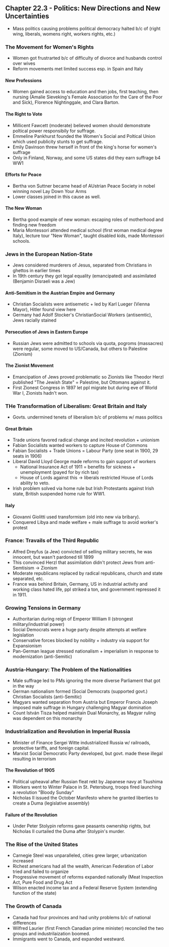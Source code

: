 ## Chapter 22.3 - Politics: New Directions and New Uncertainties
- Mass politics causing problems political democracy halted b/c of (right wing, liberals, womens right, workers rights, etc.)
### The Movement for Women's Rights
- Women got frustrarted b/c of difficulty of divorce and husbands control over wives
- Reform movements met limited success esp. in Spain and Italy
#### New Professions
- Women gained access to education and then jobs, first teaching, then nursing (Amalie Sieveking's Female Association for the Care of the Poor and Sick), Florence Nightinggale, and Clara Barton.
#### The Right to Vote
- Millicent Fawcett (moderate) believed women should demonstrate poltical power responsibily for suffrage.
- Emmeline Pankhurst  founded the Women's Social and Poltical Union which used publicity stunts to get suffrage.
- Emily Davinson threw herself in front of the king's horse for women's suffrage
- Only in Finland, Norway, and some US states did they earn suffrage b4 WW1
#### Efforts for Peace
- Bertha von Suttner became head of AUstrian Peace Society in nobel winning novel Lay Down Your Arms
- Lower classes joined in this cause as well.
#### The New Woman
- Bertha good example of new woman: escaping roles of motherhood and finding new freedom
- Maria Montessori attended medical school (first woman medical degree Italy), lecture tour "New Woman", taught disabled kids, made Montessori schools.
### Jews in the European Nation-State
- Jews considered murderers of Jesus, separated from Christians in ghettos in earlier times
- In 19th century they got legal equality (emancipated) and assimilated (Benjamin Disraeli was a Jew)
#### Anti-Semitism in the Austrian Empire and Germany
- Christian Socialists were antisemetic + led by Karl Lueger (Vienna Mayor), Hitler found view here
- Germany had Adolf Stocker's ChristianSocial Workers (antisemtic), Jews racially stained
#### Persecution of Jews in Eastern Europe
- Russian Jews were admitted to schools via quota, pogroms (massacres) were regular, some moved to US/Canada, but others to Palestine (Zionism)
#### The Zionist Movement
- Emancipation of Jews proved problematic so Zionists like Theodor Herzl published "The Jewish State" = Palestine, but Ottomans against it.
- First Zionest Congress in 1897 let ppl migrate but during eve of World War I, Zionists hadn't won.
### THe Transformation of Liberalism: Great Britain and Italy
- Govts. undermined tenets of liberalism b/c of problems w/ mass politics
#### Great Britain
- Trade unions favored radical change and incited revolution + unionism
- Fabian Socialists wanted workers to capture House of Commons
- Fabian Socialists + Trade Unions = Labour Party (one seat in 1900, 29 seats in 1906)
- Liberal David Lloyd George made reforms to gain support of workers
    - National Insurance Act of 1911 = benefits for sickness + unemployment (payed for by rich tax)
    - House of Lords against this -> liberals restricted House of Lords ability to veto.
- Irish problem solved via home rule but Irish Protestants against Irish state, British suspended home rule for WW1.
#### Italy
- Giovanni Giolitti used transformism (old into new via bribary). 
- Conquered Libya and made welfare + male suffrage to avoid worker's protest
### France: Travails of the Third Republic
- Alfred Dreyfus (a Jew) convicted of selling military secrets, he was innocent, but wasn't pardoned till 1899
- This convinced Herzl that assimilation didn't protect Jews from anti-Semtisism -> Zionism
- Moderate republicans replaced by radical republicans, church and state separated, etc.
- France was behind Britain, Germany, US in industrial activity and working class hated life, ppl striked a ton, and government repressed it in 1911.
### Growing Tensions in Germany
- Authoritarian during reign of Emperor William II (strongest military/industrial power)
- Social Democrats were a huge party despite attempts at welfare legislation
- Conservative forces blocked by nobility + industry via support for Expansionism
- Pan-German league stressed nationalism + imperialism in response to modernization (anti-Semitic)
### Austria-Hungary: The Problem of the Nationalities
- Male suffrage led to PMs ignoring the more diverse Parliament that got in the way
- German nationalism formed (Social Democrats (supported govt.) Christian Socialists (anti-Semitic)
- Magyars wanted separation from Austria but Emperor Francis Joseph imposed male suffrage in Hungary challenging Magyar domination
- Count István Tisza helped maintain Dual Monarchy, as Magyar ruling was dependent on this monarchy
### Industrialization and Revolution in Imperial Russia
- Minister of Finance Sergei Witte industrialized Russia w/ railroads, protective tariffs, and foreign capital.
- Marxist Social Democratic Party developed, but govt. made these illegal resulting in terrorism
#### The Revolution of 1905
- Political upheaval after Russian fleat rekt by Japanese navy at Tsushima
- Workers went to Winter Palace in St. Petersburg, troops fired launching a revolution "Bloody Sunday"
- Nicholas II issued the October Manifesto where he granted liberties to create a Duma (legislative assembly)
#### Failure of the Revolution
- Under Peter Stolypin reforms gave peasants ownership rights, but Nicholas II curtailed the Duma after Stolypin's murder.
### The Rise of the United States
- Carnegie Steel was unparalleled, cities grew larger, urbanization increased
- Richest americans had all the wealth, American Federation of Labor tried and failed to organize
- Progressive movement of reforms expanded nationally (Meat Inspection Act, Pure Food and Drug Act
- Wilson enacted income tax and a Federal Reserve System (extending function of the state)
### The Growth of Canada
- Canada had four provinces and had unity problems b/c of national differences
- Wilfred Laurier (first French Canadian prime minister) reconciled the two groups and industrilaization boomed.
- Immigrants went to Canada, and expanded westward.
